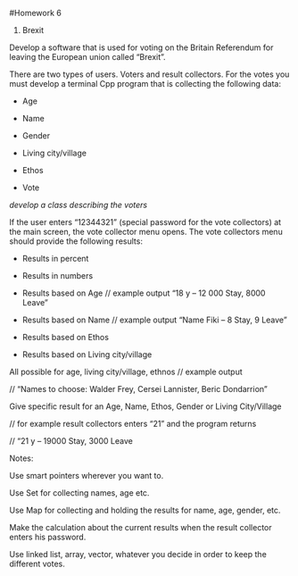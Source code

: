 #Homework 6


1. Brexit

Develop a software that is used for voting on the Britain Referendum for leaving the European union called “Brexit”.

There are two types of users. Voters and result collectors.
For the votes you must develop a terminal Cpp program that is collecting the following data:

* Age

* Name

* Gender

* Living city/village

* Ethos

* Vote

_develop a class describing the voters_

If the user enters “12344321” (special password for the vote collectors) at the main screen, the vote collector menu opens. The vote collectors menu should provide the following results:

* Results in percent

* Results in numbers

* Results based on Age // example output “18 y – 12 000 Stay, 8000 Leave”

* Results based on Name // example output “Name Fiki – 8 Stay, 9 Leave”

* Results based on Ethos

* Results based on Living city/village

All possible for age, living city/village, ethnos // example output

// “Names to choose: Walder Frey, Cersei Lannister, Beric Dondarrion”

Give specific result for an Age, Name, Ethos, Gender or Living City/Village

// for example result collectors enters “21” and the program returns

// “21 y – 19000 Stay, 3000 Leave

Notes:

  Use smart pointers wherever you want to.

  Use Set for collecting names, age etc.

  Use Map for collecting and holding the results for name, age, gender, etc.

  Make the calculation about the current results when the result collector enters his password.

  Use linked list, array, vector, whatever you decide in order to keep the different votes.

